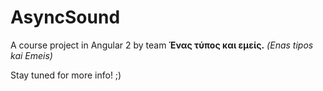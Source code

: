 AsyncSound
==========

A course project in Angular 2 by team **Ένας τύπος και εμείς.** *(Enas tipos kai Emeis)*

Stay tuned for more info! ;)